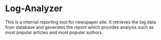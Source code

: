 # Log-Analyzer
This is a  internal reporting tool for newspaper site. It retrieves the log data from database and generates the report which provides analysis such as most popular articles and most popular authors.

